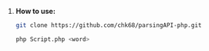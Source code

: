 
1. **How to use:**

    ```bash
    git clone https://github.com/chk68/parsingAPI-php.git
    ```
     ```bash
     php Script.php <word>
    ```

